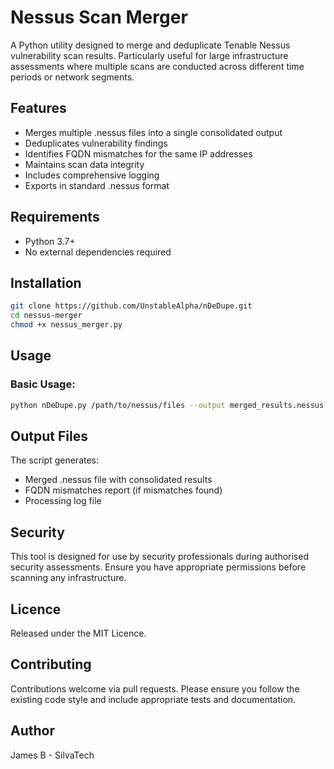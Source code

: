 # Nessus Scan Merger
A Python utility designed to merge and deduplicate Tenable Nessus vulnerability scan results. Particularly useful for large infrastructure assessments where multiple scans are conducted across different time periods or network segments.


## Features
- Merges multiple .nessus files into a single consolidated output
- Deduplicates vulnerability findings
- Identifies FQDN mismatches for the same IP addresses
- Maintains scan data integrity
- Includes comprehensive logging
- Exports in standard .nessus format

## Requirements
- Python 3.7+
- No external dependencies required

## Installation
```bash
git clone https://github.com/UnstableAlpha/nDeDupe.git
cd nessus-merger
chmod +x nessus_merger.py
```

## Usage
### Basic Usage:
```bash
python nDeDupe.py /path/to/nessus/files --output merged_results.nessus
```

## Output Files
The script generates:
- Merged .nessus file with consolidated results
- FQDN mismatches report (if mismatches found)
- Processing log file

## Security
This tool is designed for use by security professionals during authorised security assessments. Ensure you have appropriate permissions before scanning any infrastructure.

## Licence
Released under the MIT Licence.

## Contributing
Contributions welcome via pull requests. Please ensure you follow the existing code style and include appropriate tests and documentation.

## Author
James B - SilvaTech

